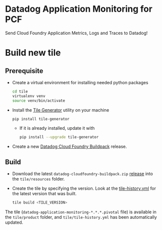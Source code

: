 # Datadog Application Monitoring for PCF

Send Cloud Foundry Application Metrics, Logs and Traces to Datadog!

# Build new tile

## Prerequisite

- Create a virtual environment for installing needed python packages
    ```bash
    cd tile
    virtualenv venv
    source venv/bin/activate
    ```

- Install the [Tile Generator](https://docs.pivotal.io/tiledev/2-5/tile-generator.html) utility on your machine
    ```bash
    pip install tile-generator
    ```
    - If it is already installed, update it with
      ```bash
      pip install --upgrade tile-generator
      ```

- Create a new [Datadog Cloud Foundry Buildpack](https://github.com/DataDog/datadog-cloudfoundry-buildpack/releases) release.

## Build

- Download the latest `datadog-cloudfoundry-buildpack.zip` [release](https://github.com/DataDog/datadog-cloudfoundry-buildpack/releases) into the `tile/resources` folder.

- Create the tile by specifying the version. Look at the [tile-history.yml](tile/tile-history.yml) for the latest version that was built.
    ```bash
    tile build <TILE_VERSION>
    ```

The tile (`datadog-application-monitoring-*.*.*.pivotal` file) is available in the `tile/product` folder, and `tile/tile-history.yml` has been automatically updated.
